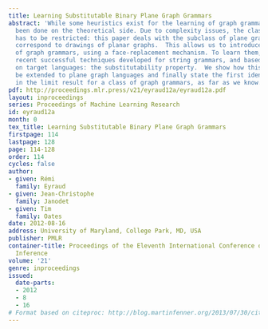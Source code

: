 ```yaml
---
title: Learning Substitutable Binary Plane Graph Grammars
abstract: 'While some heuristics exist for the learning of graph grammars, few has
  been done on the theoretical side. Due to complexity issues, the class of graphs
  has to be restricted: this paper deals with the subclass of plane graphs, which
  correspond to drawings of planar graphs.  This allows us to introduce a new kind
  of graph grammars, using a face-replacement mechanism. To learn them, we extend
  recent successful techniques developed for string grammars, and based on a property
  on target languages: the substitutability property.  We show how this property can
  be extended to plane graph languages and finally state the first identification
  in the limit result for a class of graph grammars, as far as we know.'
pdf: http://proceedings.mlr.press/v21/eyraud12a/eyraud12a.pdf
layout: inproceedings
series: Proceedings of Machine Learning Research
id: eyraud12a
month: 0
tex_title: Learning Substitutable Binary Plane Graph Grammars
firstpage: 114
lastpage: 128
page: 114-128
order: 114
cycles: false
author:
- given: Rémi
  family: Eyraud
- given: Jean-Christophe
  family: Janodet
- given: Tim
  family: Oates
date: 2012-08-16
address: University of Maryland, College Park, MD, USA
publisher: PMLR
container-title: Proceedings of the Eleventh International Conference on Grammatical
  Inference
volume: '21'
genre: inproceedings
issued:
  date-parts:
  - 2012
  - 8
  - 16
# Format based on citeproc: http://blog.martinfenner.org/2013/07/30/citeproc-yaml-for-bibliographies/
---
```


